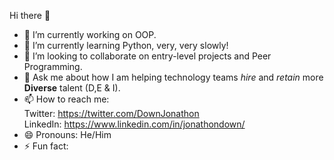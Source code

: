 Hi there 👋

- 🔭 I’m currently working on OOP. 
- 🌱 I’m currently learning Python, very, very slowly! 
- 👯 I’m looking to collaborate on entry-level projects and Peer Programming. 
- 💬 Ask me about how I am helping technology teams <i>hire</i> and <i>retain</i> more <b>Diverse</b> talent (D,E & I).
- 📫 How to reach me:<BR>
Twitter: https://twitter.com/DownJonathon <BR>
LinkedIn: https://www.linkedin.com/in/jonathondown/
- 😄 Pronouns: He/Him
- ⚡ Fun fact: 

